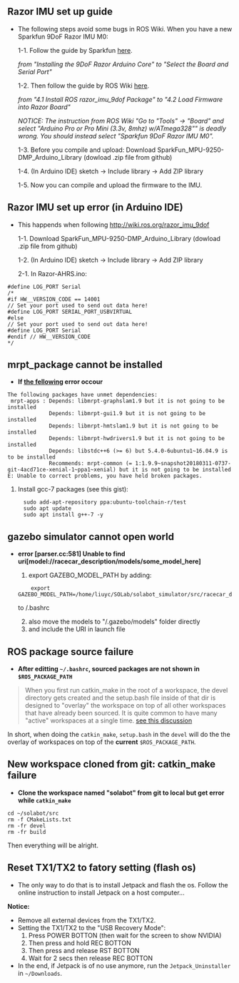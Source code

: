 ## Razor IMU set up guide
- The following steps avoid some bugs in ROS Wiki. When you have a new Sparkfun 9DoF Razor IMU M0:

  1-1. Follow the guide by Sparkfun [here](https://learn.sparkfun.com/tutorials/9dof-razor-imu-m0-hookup-guide).
  
  *from "Installing the 9DoF Razor Arduino Core" to "Select the Board and Serial Port"*
  
  1-2. Then follow the guide by ROS Wiki [here](http://wiki.ros.org/razor_imu_9dof).
  
  *from "4.1 Install ROS razor_imu_9dof Package" to "4.2 Load Firmware into Razor Board"*
  
  *NOTICE: The instruction from ROS Wiki "Go to "Tools" → "Board" and select "Arduino Pro or Pro Mini (3.3v, 8mhz) w/ATmega328"" is deadly wrong. You should instead select "Sparkfun 9DoF Razor IMU M0".*
  
  1-3. Before you compile and upload: Download SparkFun_MPU-9250-DMP_Arduino_Library (dowload .zip file from github)
  
  1-4. (In Arduino IDE) sketch -> Include library -> Add ZIP library
  
  1-5. Now you can compile and upload the firmware to the IMU.
  
  

## Razor IMU set up error (in Arduino IDE)
- This happends when following http://wiki.ros.org/razor_imu_9dof

  1-1. Download SparkFun_MPU-9250-DMP_Arduino_Library (dowload .zip file from github)
  
  1-2. (In Arduino IDE) sketch -> Include library -> Add ZIP library

  2-1. In Razor-AHRS.ino:
```
#define LOG_PORT Serial
/*
#if HW__VERSION_CODE == 14001
// Set your port used to send out data here!
#define LOG_PORT SERIAL_PORT_USBVIRTUAL
#else
// Set your port used to send out data here!
#define LOG_PORT Serial
#endif // HW__VERSION_CODE
*/
```

## mrpt_package cannot be installed

- **If [the fellowing](https://github.com/MRPT/mrpt/issues/682) error occour**
```
The following packages have unmet dependencies:
 mrpt-apps : Depends: libmrpt-graphslam1.9 but it is not going to be installed
             Depends: libmrpt-gui1.9 but it is not going to be installed
             Depends: libmrpt-hmtslam1.9 but it is not going to be installed
             Depends: libmrpt-hwdrivers1.9 but it is not going to be installed
             Depends: libstdc++6 (>= 6) but 5.4.0-6ubuntu1~16.04.9 is to be installed
             Recommends: mrpt-common (= 1:1.9.9~snapshot20180311-0737-git-4acd71ce-xenial-1~ppa1~xenial) but it is not going to be installed
E: Unable to correct problems, you have held broken packages.
```
  
  1. Install gcc-7 packages (see this gist):
  ```
       sudo add-apt-repository ppa:ubuntu-toolchain-r/test
       sudo apt update
       sudo apt install g++-7 -y
  ```
## **gazebo simulator** cannot open world

- **error [parser.cc:581] Unable to find uri[model://racecar_description/models/some_model_here]**
  
  1. export GAZEBO_MODEL_PATH by adding:
  ```
      export GAZEBO_MODEL_PATH=/home/liuyc/SOLab/solabot_simulator/src/racecar_description/models:$GAZEBO_MODEL_PATH
  ```  
     to /.bashrc  
     
  2. also move the models to "/.gazebo/models" folder directly   
  3. and include the URI in launch file

## ROS package source failure

- **After editting `~/.bashrc`, sourced packages are not shown in `$ROS_PACKAGE_PATH`**

> When you first run catkin_make in the root of a workspace, the devel directory gets created and the setup.bash file inside of that dir is designed to "overlay" the workspace on top of all other workspaces that have already been sourced. It is quite common to have many "active" workspaces at a single time. [see this discussion](https://answers.ros.org/question/205976/sourcing-from-multiple-workspaces/)
    
   In short, when doing the `catkin_make`, `setup.bash` in the `devel` will do the the overlay of workspaces on top of the **current** `$ROS_PACKAGE_PATH`. 
   
## New workspace cloned from git: catkin_make failure 

- **Clone the workspace named "solabot" from git to local but get error while `catkin_make`**

```
cd ~/solabot/src
rm -f CMakeLists.txt 
rm -fr devel
rm -fr build
```

Then everything will be alright.


## Reset TX1/TX2 to fatory setting (flash os)

- The only way to do that is to install Jetpack and flash the os.
Follow the online instruction to install Jetpack on a host computer...

**Notice:**
- Remove all external devices from the TX1/TX2.
- Setting the TX1/TX2 to the "USB Recovery Mode": 
  1. Press POWER BOTTON (then wait for the screen to show NVIDIA)
  2. Then press and hold REC BOTTON
  3. Then press and release RST BOTTON
  4. Wait for 2 secs then release REC BOTTON
- In the end, if Jetpack is of no use anymore, run the `Jetpack_Uninstaller` in `~/Downloads`. 

